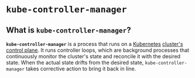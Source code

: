 
# `kube-controller-manager`

## What is `kube-controller-manager`?

**`kube-controller-manager`** is a process that runs on a [Kubernetes](what-is-kubernetes) [cluster's](clusters)
[control plane](control-plane).
It runs controller loops, which are background processes that continuously monitor the cluster's state and reconcile it 
with the desired state.
When the actual state drifts from the desired state, `kube-controller-manager` takes corrective action to bring it back 
in line.
